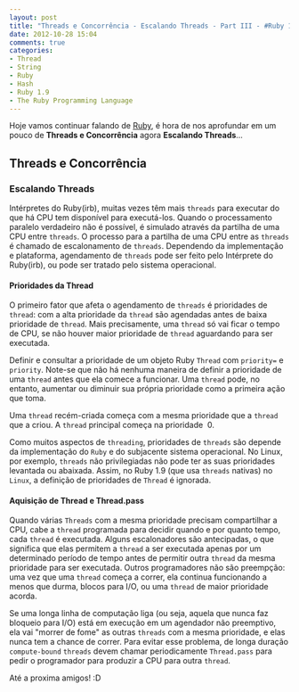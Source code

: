 ```yaml
---
layout: post
title: "Threads e Concorrência - Escalando Threads - Part III - #Ruby 1.9"
date: 2012-10-28 15:04
comments: true
categories: 
- Thread
- String
- Ruby
- Hash
- Ruby 1.9
- The Ruby Programming Language
---
```


Hoje vamos continuar falando de [Ruby](http://www.ruby-doc.org/core-1.9.3/), é hora de nos aprofundar em um pouco de **Threads e Concorrência** agora **Escalando Threads**...

## Threads e Concorrência

### Escalando Threads
<!-- more -->
Intérpretes do Ruby(irb), muitas vezes têm mais `threads` para executar do que há CPU tem disponível para executá-los. Quando 
o processamento paralelo verdadeiro não é possível, é simulado através da partilha de uma CPU entre `threads`. O processo para 
a partilha de uma CPU entre as `threads` é chamado de escalonamento de `threads`. Dependendo da implementação e plataforma, 
agendamento de `threads` pode ser feito pelo Intérprete do Ruby(irb), ou pode ser tratado pelo sistema operacional.

#### Prioridades da Thread

O primeiro fator que afeta o agendamento de `threads` é prioridades de `thread`: com a alta prioridade da `thread` são 
agendadas antes de baixa prioridade de `thread`. Mais precisamente, uma `thread` só vai ficar o tempo de CPU, se não houver
maior prioridade de `thread` aguardando para ser executada.

Definir e consultar a prioridade de um objeto Ruby `Thread` com `priority=` e `priority`. Note-se que não há nenhuma maneira 
de definir a prioridade de uma `thread` antes que ela comece a funcionar. Uma `thread` pode, no entanto, aumentar ou diminuir 
sua própria prioridade como a primeira ação que toma.

Uma `thread` recém-criada começa com a mesma prioridade que a `thread` que a criou. A `thread` principal começa na prioridade
 0.

Como muitos aspectos de `threading`, prioridades de `threads` são depende da implementação do `Ruby` e do subjacente sistema 
operacional. No Linux, por exemplo, `threads` não privilegiadas não pode ter as suas prioridades levantada ou abaixada. Assim, 
no Ruby 1.9 (que usa `threads` nativas) no `Linux`, a definição de prioridades de `Thread` é ignorada.

#### Aquisição de Thread e Thread.pass

Quando várias `Threads` com a mesma prioridade precisam compartilhar a CPU, cabe a `thread` programada para decidir quando e
por quanto tempo, cada `thread` é executada. Alguns escalonadores são antecipadas, o que significa que elas permitem a `thread`
a ser executada apenas por um determinado período de tempo antes de permitir outra `thread` da mesma prioridade para ser 
executada. Outros programadores não são preempção: uma vez que uma `thread` começa a correr, ela continua funcionando a menos 
que durma, blocos para I/O, ou uma `thread` de maior prioridade acorda.

Se uma longa linha de computação liga (ou seja, aquela que nunca faz bloqueio para I/O) está em execução em um agendador
não preemptivo, ela vai "morrer de fome" as outras `threads` com a mesma prioridade, e elas nunca tem a chance de correr. 
Para evitar esse problema, de longa duração `compute-bound` `threads` devem chamar periodicamente `Thread.pass` para pedir o 
programador para produzir a CPU para outra `thread`.

Até a proxima amigos! :D